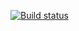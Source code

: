 [![Build status](https://ci.appveyor.com/api/projects/status/7ewv7asro0bao08r?svg=true)](https://ci.appveyor.com/project/TanyaLukina/aqa2-2)